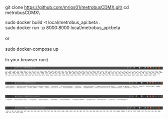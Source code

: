 git clone https://github.com/mrios01/metrobusCDMX.git\
cd metrobusCDMX\

sudo docker build -t local/metrobus_api:beta .\
sudo docker run -p 8000:8000 local/metrobus_api:beta\
\
or\
\
sudo docker-compose up\
\
In your browser run:\

![alt text](https://github.com/mrios01/metrobusCDMX/blob/main/img/img0.jpg)

![alt text](https://github.com/mrios01/metrobusCDMX/blob/main/img/img1.jpg)

![alt text](https://github.com/mrios01/metrobusCDMX/blob/main/img/img02.jpg)

![alt text](https://github.com/mrios01/metrobusCDMX/blob/main/img/img03.jpg)
